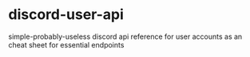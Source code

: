 # discord-user-api
simple-probably-useless discord api reference for user accounts as an cheat sheet for essential endpoints
